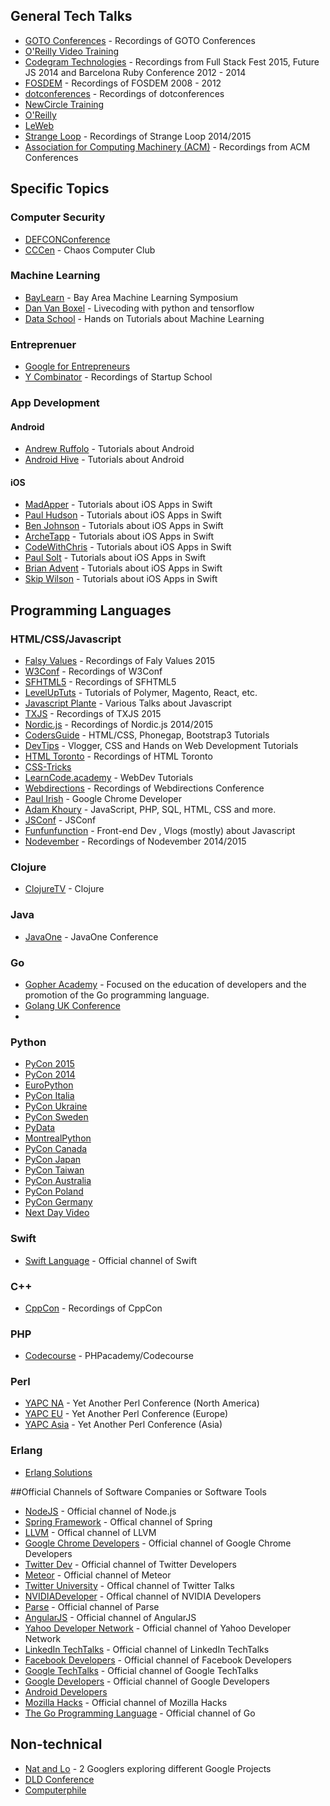 ## General Tech Talks 
* [GOTO Conferences](https://www.youtube.com/user/GotoConferences) - Recordings of GOTO Conferences
* [O'Reilly Video Training](https://www.youtube.com/channel/UCFvbB4_qLYRrOQNuFudz-Mg)
* [Codegram Technologies](https://www.youtube.com/channel/UCwoOpKfkyCQHW562hXXQAGg)  - Recordings from Full Stack Fest 2015, Future JS 2014 and Barcelona Ruby Conference 2012 - 2014
* [FOSDEM](https://www.youtube.com/channel/UC9NuJImUbaSNKiwF2bdSfAw) - Recordings of FOSDEM 2008 - 2012
* [dotconferences](https://www.youtube.com/user/dotconferences) - Recordings of dotconferences	
* [NewCircle Training](https://www.youtube.com/channel/UCkQX1tChV7Z7l1LFF4L9j_g)
* [O'Reilly](https://www.youtube.com/channel/UC3BGlwmI-Vk6PWyMt15dKGw)
* [LeWeb](https://www.youtube.com/channel/UCNFAw6P1oKse29MlbG2YkvA) 
* [Strange Loop](https://www.youtube.com/channel/UC_QIfHvN9auy2CoOdSfMWDw) - Recordings of Strange Loop 2014/2015
* [Association for Computing Machinery (ACM)](https://www.youtube.com/user/TheOfficialACM) - Recordings from ACM Conferences

## Specific Topics

### Computer Security
* [DEFCONConference](https://www.youtube.com/user/DEFCONConference)
* [CCCen](https://www.youtube.com/user/CCCen) - Chaos Computer Club

### Machine Learning
* [BayLearn](https://www.youtube.com/channel/UCnf609gsCjoJd_GvQ31SFVA) - Bay Area Machine Learning Symposium
* [Dan Van Boxel](https://www.youtube.com/channel/UC6tnRFKGiq1DlybcqP5rZ7A) - Livecoding with python and tensorflow
* [Data School](https://www.youtube.com/channel/UCnVzApLJE2ljPZSeQylSEyg) - Hands on Tutorials about Machine Learning

### Entreprenuer
* [Google for Entrepreneurs](https://www.youtube.com/channel/UCkWLGZL69LhjjgGRKhcAE_w)
* [Y Combinator](https://www.youtube.com/channel/UCcefcZRL2oaA_uBNeo5UOWg) - Recordings of Startup School 

### App Development

#### Android 
* [Andrew Ruffolo](https://www.youtube.com/channel/UCTqkQCOfg2k27s4GJZWrkjg) -  Tutorials about Android
* [Android Hive](https://www.youtube.com/channel/UCzE_pOG_CRxqzQzCXj3fhog) - Tutorials about Android

#### iOS
* [MadApper](https://www.youtube.com/channel/UCQnAhwRR9l_Gz-l4gvJ1YeQ) - Tutorials about iOS Apps in Swift
* [Paul Hudson](https://www.youtube.com/channel/UCmJi5RdDLgzvkl3Ly0DRMlQ) - Tutorials about iOS Apps in Swift
* [Ben Johnson](https://www.youtube.com/channel/UCDfTZELSJUZjo0_8Jn6PlNg) -  Tutorials about iOS Apps in Swift
* [ArcheTapp](https://www.youtube.com/channel/UCDIBBmkZIB2hjBsk1hUImdA) - Tutorials about iOS Apps in Swift
* [CodeWithChris](https://www.youtube.com/user/CodeWithChris/playlists) - Tutorials about iOS Apps in Swift
* [Paul Solt](https://www.youtube.com/channel/UCFQKBD-GEwrGu3wBN_0yA7Q) - Tutorials about iOS Apps in Swift
* [Brian Advent](https://www.youtube.com/channel/UCysEngjfeIYapEER9K8aikw) - Tutorials about iOS Apps in Swift
* [Skip Wilson](https://www.youtube.com/channel/UCuD-wbMZDn2C2_GwcMqterg) - Tutorials about iOS Apps in Swift

## Programming Languages

### HTML/CSS/Javascript
* [Falsy Values](https://www.youtube.com/channel/UCsKxZqrZbV5R9EhHK8-aBzw/videos) - Recordings of Faly Values 2015
* [W3Conf](https://www.youtube.com/channel/UCown793uIQUwjcDPWium7IQ) - Recordings of W3Conf
* [SFHTML5](https://www.youtube.com/channel/UCyupHmJVuUGpCMzemHYnUqQ) - Recordings of SFHTML5
* [LevelUpTuts](https://www.youtube.com/user/LevelUpTuts/playlists) - Tutorials of Polymer, Magento, React, etc.
* [Javascript Plante](https://www.youtube.com/channel/UCzVnCG4ItKitN1SCBM7-AbA) - Various Talks about Javascript
* [TXJS](https://www.youtube.com/channel/UCRd0HbCx7-6CyezTFFZ2r6g) - Recordings of TXJS 2015
* [Nordic.js](https://www.youtube.com/channel/UCTZ3O2cZo1b4JSwvhgBnAbw) - Recordings of Nordic.js 2014/2015
* [CodersGuide](https://www.youtube.com/user/CodersGuide) - HTML/CSS, Phonegap, Bootstrap3 Tutorials 
* [DevTips](https://www.youtube.com/channel/UCyIe-61Y8C4_o-zZCtO4ETQ) - Vlogger, CSS and Hands on Web Development Tutorials
* [HTML Toronto](https://www.youtube.com/channel/UCgKWdxx8y7QbnNJJ52xTWQg) - Recordings of HTML Toronto
* [CSS-Tricks](https://www.youtube.com/channel/UCADyUOnhyEoQqrw_RrsGleA)
* [LearnCode.academy](https://www.youtube.com/channel/UCVTlvUkGslCV_h-nSAId8Sw) - WebDev Tutorials
* [Webdirections](https://www.youtube.com/channel/UCRx1y52pfeMwbuer9Vh2u-A) - Recordings of Webdirections Conference
* [Paul Irish](https://www.youtube.com/channel/UCf7pOCNs6qmbSsBz2xQBI4g) - Google Chrome Developer
* [Adam Khoury](https://www.youtube.com/channel/UCpzRDg0orQBZFBPzeXm1yNg) - JavaScript, PHP, SQL, HTML, CSS and more.
* [JSConf](https://www.youtube.com/channel/UCzoVCacndDCfGDf41P-z0iA) - JSConf
* [Funfunfunction](https://www.youtube.com/channel/UCO1cgjhGzsSYb1rsB4bFe4Q) - Front-end Dev , Vlogs (mostly) about Javascript
* [Nodevember](https://www.youtube.com/user/nodevember) - Recordings of Nodevember 2014/2015

### Clojure
* [ClojureTV](https://www.youtube.com/channel/UCaLlzGqiPE2QRj6sSOawJRg) - Clojure

### Java
* [JavaOne](https://www.youtube.com/channel/UCdDhYMT2USoLdh4SZIsu_1g) - JavaOne Conference

### Go
* [Gopher Academy](https://www.youtube.com/channel/UCx9QVEApa5BKLw9r8cnOFEA) - Focused on the education of developers and the promotion of the Go programming language.
* [Golang UK Conference](https://www.youtube.com/channel/UC9ZNrGdT2aAdrNbX78lbNlQ)
* 

### Python 
* [PyCon 2015](https://www.youtube.com/channel/UCgxzjK6GuOHVKR_08TT4hJQ)
* [PyCon 2014](https://www.youtube.com/channel/UCFDHJGm0IxH9uwcIHfR72yg)
* [EuroPython](https://www.youtube.com/channel/UC98CzaYuFNAA_gOINFB0e4Q)
* [PyCon Italia](https://www.youtube.com/channel/UCOyJ9ritUBmjXhoRXOFahJA)
* [PyCon Ukraine](https://www.youtube.com/channel/UCJ2lwx-pNVF_EoWlHAmNNtQ)
* [PyCon Sweden](https://www.youtube.com/channel/UCH_2cuWzFMyCPvm75lJJ6wg)
* [PyData](https://www.youtube.com/channel/UCOjD18EJYcsBog4IozkF_7w)
* [MontrealPython](https://www.youtube.com/channel/UCIp8Kjw6GohAtFKlS_vnVlA)
* [PyCon Canada](https://www.youtube.com/channel/UCclkPrurwUP_ajqi3vDTNDg)
* [PyCon Japan](https://www.youtube.com/channel/UCxNoKygeZIE1AwZ_NdUCkhQ)
* [PyCon Taiwan](https://www.youtube.com/channel/UCHLnNgRnfGYDzPCCH8qGbQw)
* [PyCon Australia](https://www.youtube.com/channel/UCS9sdEyduD9K83K3GkvQlOA)
* [PyCon Poland](https://www.youtube.com/channel/UChSapCUgd_L5nBWIqWucnnQ)
* [PyCon Germany](https://www.youtube.com/channel/UCji5VWDkGzuRenyRQZ9OpFQ)
* [Next Day Video](https://www.youtube.com/user/NextDayVideo/)

### Swift
* [Swift Language](https://www.youtube.com/channel/UCml4lCH0xdl6Jm91RiPPIig) - Official channel of Swift

### C++
* [CppCon](https://www.youtube.com/channel/UCMlGfpWw-RUdWX_JbLCukXg) - Recordings of CppCon

### PHP
* [Codecourse](https://www.youtube.com/channel/UCzoVCacndDCfGDf41P-z0iA) - PHPacademy/Codecourse

### Perl
* [YAPC NA](https://www.youtube.com/user/yapcna) - Yet Another Perl Conference (North America)
* [YAPC EU](https://www.youtube.com/user/yapceu) - Yet Another Perl Conference (Europe)
* [YAPC Asia](https://www.youtube.com/user/yapcasia) - Yet Another Perl Conference (Asia)

### Erlang
 * [Erlang Solutions](https://www.youtube.com/user/ErlangSolutions)

##Official Channels of Software Companies or Software Tools

* [NodeJS](https://www.youtube.com/channel/UCQPYJluYC_sn_Qz_XE-YbTQ) - Official channel of Node.js
* [Spring Framework](https://www.youtube.com/channel/UC7yfnfvEUlXUIfm8rGLwZdA) - Offical channel of Spring
* [LLVM](https://www.youtube.com/channel/UCv2_41bSAa5Y_8BacJUZfjQ) - Offical channel of LLVM
* [Google Chrome Developers](https://www.youtube.com/channel/UCnUYZLuoy1rq1aVMwx4aTzw) - Official channel of Google Chrome Developers
* [Twitter Dev](https://www.youtube.com/channel/UCcRd4oOOUPKAvg6vs2P9ReA) - Official channel of Twitter Developers
* [Meteor](https://www.youtube.com/channel/UC3fBiJrFFMhKlsWM46AsAYw) - Official channel of Meteor
* [Twitter University](https://www.youtube.com/channel/UCeDh9omC_xMKrar2srQZiLg) - Offical channel of Twitter Talks
* [NVIDIADeveloper](https://www.youtube.com/channel/UCBHcMCGaiJhv-ESTcWGJPcw) - Offical channel of NVIDIA Developers
* [Parse](https://www.youtube.com/channel/UCkdybh9vf7T7gR4dQPAVxpQ) - Official channel of Parse
* [AngularJS](https://www.youtube.com/channel/UCbn1OgGei-DV7aSRo_HaAiw) - Official channel of AngularJS
* [Yahoo Developer Network](https://www.youtube.com/channel/UC4MJvi5SyXYnoorWVBTFJKQ) - Official channel of Yahoo Developer Network
* [LinkedIn TechTalks](https://www.youtube.com/channel/UC__tx0d7Es1AqipV3nLSw4w) - Official channel of LinkedIn TechTalks
* [Facebook Developers](https://www.youtube.com/channel/UCP_lo1MFyx5IXDeD9s_6nUw) - Official channel of Facebook Developers
* [Google TechTalks](https://www.youtube.com/channel/UCtXKDgv1AVoG88PLl8nGXmw) - Official channel of Google TechTalks
* [Google Developers](https://www.youtube.com/channel/UC_x5XG1OV2P6uZZ5FSM9Ttw) - Official channel of Google Developers
* [Android Developers](https://www.youtube.com/channel/UCVHFbqXqoYvEWM1Ddxl0QDg) 
* [Mozilla Hacks](https://www.youtube.com/user/mozhacks/) - Official channel of Mozilla Hacks
* [The Go Programming Language](https://www.youtube.com/user/gocoding) - Official channel of Go

## Non-technical
* [Nat and Lo](https://www.youtube.com/channel/UCf4AIjSwE-E2TggCPdm-z-A) - 2 Googlers exploring different Google Projects
* [DLD Conference](https://www.youtube.com/channel/UCyJi3YHZPNkZGAYIix4FRLw)
* [Computerphile](https://www.youtube.com/channel/UC9-y-6csu5WGm29I7JiwpnA)
